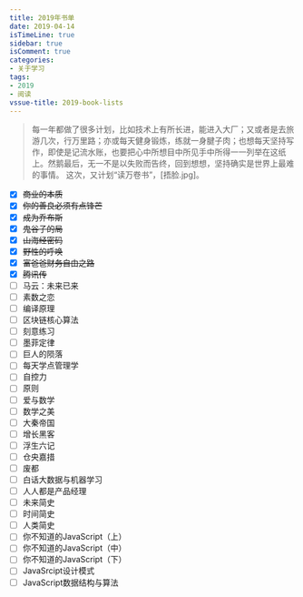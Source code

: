 ```yaml
---
title: 2019年书单
date: 2019-04-14
isTimeLine: true
sidebar: true
isComment: true
categories:
- 关于学习
tags:
- 2019
- 阅读
vssue-title: 2019-book-lists
---
```


> 每一年都做了很多计划，比如技术上有所长进，能进入大厂；又或者是去旅游几次，行万里路；亦或每天健身锻炼，练就一身腱子肉；也想每天坚持写作，即使是记流水账，也要把心中所想目中所见手中所得一一列举在这纸上。然鹅最后，无一不是以失败而告终，回到想想，坚持确实是世界上最难的事情。
这次，又计划“读万卷书”，[捂脸.jpg]。

- [x] ~~商业的本质~~
- [x] ~~你的善良必须有点锋芒~~
- [x] ~~成为乔布斯~~
- [x] ~~鬼谷子的局~~
- [x] ~~山海经密码~~
- [x] ~~野性的呼唤~~
- [x] ~~富爸爸财务自由之路~~
- [x] ~~腾讯传~~
- [ ] 马云：未来已来
- [ ] 素数之恋
- [ ] 编译原理
- [ ] 区块链核心算法
- [ ] 刻意练习
- [ ] 墨菲定律
- [ ] 巨人的陨落
- [ ] 每天学点管理学
- [ ] 自控力
- [ ] 原则
- [ ] 爱与数学
- [ ] 数学之美
- [ ] 大秦帝国
- [ ] 增长黑客
- [ ] 浮生六记
- [ ] 仓央嘉措
- [ ] 废都
- [ ] 白话大数据与机器学习
- [ ] 人人都是产品经理
- [ ] 未来简史
- [ ] 时间简史
- [ ] 人类简史
- [ ] 你不知道的JavaScript（上）
- [ ] 你不知道的JavaScript（中）
- [ ] 你不知道的JavaScript（下）
- [ ] JavaSrcipt设计模式
- [ ] JavaScript数据结构与算法
